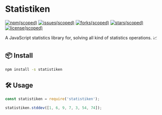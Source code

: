 # Statistiken

[![npm(scoped)](https://img.shields.io/badge/npm%20-v1.0.0-red)](https://www.npmjs.com/package/statistiken)
[![issues(scoped)](https://img.shields.io/github/issues/sk8Guerra/statistiken)](https://github.com/sk8Guerra/statistiken/issues)
[![forks(scoped)](https://img.shields.io/github/forks/sk8Guerra/statistiken)](https://github.com/sk8Guerra/statistiken)
[![stars(scoped)](https://img.shields.io/github/stars/sk8Guerra/statistiken)](https://github.com/sk8Guerra/statistiken)
[![license(scoped)](https://img.shields.io/badge/license-MIT-blue)](https://github.com/sk8Guerra/statistiken)

A JavaScript statistics library for, solving all kind of statistics operations. 📈

## 📦 Install

```bash
npm install -s statistiken
```

## 🛠 Usage

```js
const statistiken = require('statistiken');

statistiken.stddev([1, 6, 9, 7, 3, 54, 74]);
```




